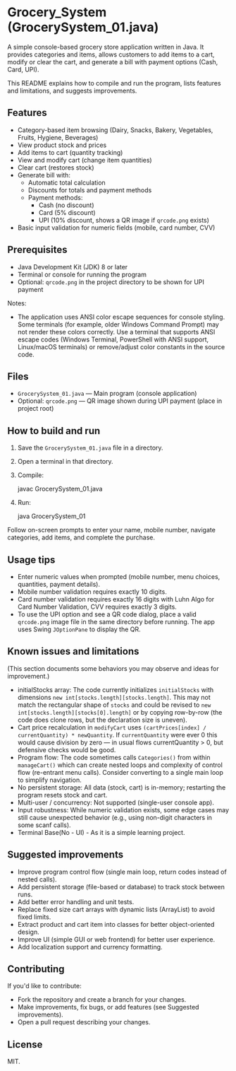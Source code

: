 # Grocery_System (GrocerySystem_01.java)

A simple console-based grocery store application written in Java. It provides categories and items, allows customers to add items to a cart, modify or clear the cart, and generate a bill with payment options (Cash, Card, UPI).

This README explains how to compile and run the program, lists features and limitations, and suggests improvements.

## Features

- Category-based item browsing (Dairy, Snacks, Bakery, Vegetables, Fruits, Hygiene, Beverages)
- View product stock and prices
- Add items to cart (quantity tracking)
- View and modify cart (change item quantities)
- Clear cart (restores stock)
- Generate bill with:
  - Automatic total calculation
  - Discounts for totals and payment methods
  - Payment methods:
    - Cash (no discount)
    - Card (5% discount)
    - UPI (10% discount, shows a QR image if `qrcode.png` exists)
- Basic input validation for numeric fields (mobile, card number, CVV)

## Prerequisites

- Java Development Kit (JDK) 8 or later
- Terminal or console for running the program
- Optional: `qrcode.png` in the project directory to be shown for UPI payment

Notes:
- The application uses ANSI color escape sequences for console styling. Some terminals (for example, older Windows Command Prompt) may not render these colors correctly. Use a terminal that supports ANSI escape codes (Windows Terminal, PowerShell with ANSI support, Linux/macOS terminals) or remove/adjust color constants in the source code.

## Files

- `GrocerySystem_01.java` — Main program (console application)
- Optional: `qrcode.png` — QR image shown during UPI payment (place in project root)

## How to build and run

1. Save the `GrocerySystem_01.java` file in a directory.
2. Open a terminal in that directory.
3. Compile:

   javac GrocerySystem_01.java

4. Run:

   java GrocerySystem_01

Follow on-screen prompts to enter your name, mobile number, navigate categories, add items, and complete the purchase.

## Usage tips

- Enter numeric values when prompted (mobile number, menu choices, quantities, payment details).
- Mobile number validation requires exactly 10 digits.
- Card number validation requires exactly 16 digits with Luhn Algo for Card Number Validation, CVV requires exactly 3 digits.
- To use the UPI option and see a QR code dialog, place a valid `qrcode.png` image file in the same directory before running. The app uses Swing `JOptionPane` to display the QR.

## Known issues and limitations

(This section documents some behaviors you may observe and ideas for improvement.)

- initialStocks array: The code currently initializes `initialStocks` with dimensions `new int[stocks.length][stocks.length]`. This may not match the rectangular shape of `stocks` and could be revised to `new int[stocks.length][stocks[0].length]` or by copying row-by-row (the code does clone rows, but the declaration size is uneven).
- Cart price recalculation in `modifyCart` uses `(cartPrices[index] / currentQuantity) * newQuantity`. If `currentQuantity` were ever 0 this would cause division by zero — in usual flows currentQuantity > 0, but defensive checks would be good.
- Program flow: The code sometimes calls `Categories()` from within `manageCart()` which can create nested loops and complexity of control flow (re-entrant menu calls). Consider converting to a single main loop to simplify navigation.
- No persistent storage: All data (stock, cart) is in-memory; restarting the program resets stock and cart.
- Multi-user / concurrency: Not supported (single-user console app).
- Input robustness: While numeric validation exists, some edge cases may still cause unexpected behavior (e.g., using non-digit characters in some scanf calls).
- Terminal Base(No - UI) - As it is a simple learning project.

## Suggested improvements

- Improve program control flow (single main loop, return codes instead of nested calls).
- Add persistent storage (file-based or database) to track stock between runs.
- Add better error handling and unit tests.
- Replace fixed size cart arrays with dynamic lists (ArrayList) to avoid fixed limits.
- Extract product and cart item into classes for better object-oriented design.
- Improve UI (simple GUI or web frontend) for better user experience.
- Add localization support and currency formatting.

## Contributing

If you'd like to contribute:
- Fork the repository and create a branch for your changes.
- Make improvements, fix bugs, or add features (see Suggested improvements).
- Open a pull request describing your changes.

## License

MIT.
